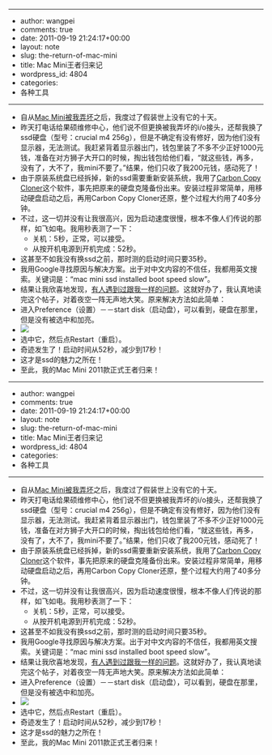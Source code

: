 - --
- author: wangpei
- comments: true
- date: 2011-09-19 21:24:17+00:00
- layout: note
- slug: the-return-of-mac-mini
- title: Mac Mini王者归来记
- wordpress_id: 4804
- categories:
- 各种工具
- --
- 自从[Mac Mini被我弄坏](http://wangpei.info/post/10096150865/the-birth-of-a-tragety)之后，我度过了假装世上没有它的十天。
- 昨天打电话给果硕维修中心，他们说不但更换被我弄坏的i/o接头，还帮我换了ssd硬盘（型号：crucial m4 256g），但是不确定有没有修好，因为他们没有显示器，无法测试。我赶紧背着显示器出门，钱包里装了不多不少正好1000元钱，准备在对方狮子大开口的时候，掏出钱包给他们看，“就这些钱，再多，没有了，大不了，我mini不要了。”结果，他们只收了我200元钱，感动死了！
- 由于原装系统盘已经拆掉，新的ssd需要重新安装系统，我用了[Carbon Copy Cloner](http://www.bombich.com/)这个软件，事先把原来的硬盘克隆备份出来。安装过程非常简单，用移动硬盘启动之后，再用Carbon Copy Cloner还原，整个过程大约用了40多分钟。
- 不过，这一切并没有让我很高兴，因为启动速度很慢，根本不像人们传说的那样，如飞如电。我用秒表测了一下：
    - 关机：5秒，正常，可以接受。
    - 从按开机电源到开机完成：52秒。
- 这甚至不如我没有换ssd之前，那时测的启动时间只要35秒。
- 我用Google寻找原因与解决方案。出于对中文内容的不信任，我都用英文搜索。关键词是：“mac mini ssd installed boot speed slow”。
- 结果让我欣喜地发现，[有人遇到过跟我一样的问题](http://forums.macrumors.com/archive/index.php//t-691709.html)。这就好办了，我认真地读完这个帖子，对着夜空一阵无声地大笑。原来解决方法如此简单：
- 进入Preference（设置）－－start disk（启动盘），可以看到，硬盘在那里，但是没有被选中和加亮。
- ![](http://media.tumblr.com/tumblr_lrsglc04sb1qz6vj8.png)
- 选中它，然后点Restart（重启）。
- 奇迹发生了！启动时间从52秒，减少到17秒！
- 这才是ssd的魅力之所在！
- 至此，我的Mac Mini 2011款正式王者归来！
- --
- author: wangpei
- comments: true
- date: 2011-09-19 21:24:17+00:00
- layout: note
- slug: the-return-of-mac-mini
- title: Mac Mini王者归来记
- wordpress_id: 4804
- categories:
- 各种工具
- --
- 自从[Mac Mini被我弄坏](http://wangpei.info/post/10096150865/the-birth-of-a-tragety)之后，我度过了假装世上没有它的十天。
- 昨天打电话给果硕维修中心，他们说不但更换被我弄坏的i/o接头，还帮我换了ssd硬盘（型号：crucial m4 256g），但是不确定有没有修好，因为他们没有显示器，无法测试。我赶紧背着显示器出门，钱包里装了不多不少正好1000元钱，准备在对方狮子大开口的时候，掏出钱包给他们看，“就这些钱，再多，没有了，大不了，我mini不要了。”结果，他们只收了我200元钱，感动死了！
- 由于原装系统盘已经拆掉，新的ssd需要重新安装系统，我用了[Carbon Copy Cloner](http://www.bombich.com/)这个软件，事先把原来的硬盘克隆备份出来。安装过程非常简单，用移动硬盘启动之后，再用Carbon Copy Cloner还原，整个过程大约用了40多分钟。
- 不过，这一切并没有让我很高兴，因为启动速度很慢，根本不像人们传说的那样，如飞如电。我用秒表测了一下：
    - 关机：5秒，正常，可以接受。
    - 从按开机电源到开机完成：52秒。
- 这甚至不如我没有换ssd之前，那时测的启动时间只要35秒。
- 我用Google寻找原因与解决方案。出于对中文内容的不信任，我都用英文搜索。关键词是：“mac mini ssd installed boot speed slow”。
- 结果让我欣喜地发现，[有人遇到过跟我一样的问题](http://forums.macrumors.com/archive/index.php//t-691709.html)。这就好办了，我认真地读完这个帖子，对着夜空一阵无声地大笑。原来解决方法如此简单：
- 进入Preference（设置）－－start disk（启动盘），可以看到，硬盘在那里，但是没有被选中和加亮。
- ![](http://media.tumblr.com/tumblr_lrsglc04sb1qz6vj8.png)
- 选中它，然后点Restart（重启）。
- 奇迹发生了！启动时间从52秒，减少到17秒！
- 这才是ssd的魅力之所在！
- 至此，我的Mac Mini 2011款正式王者归来！
